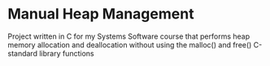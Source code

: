# Manual Heap Management
Project written in C for my Systems Software course that performs heap memory allocation and deallocation 
without using the malloc() and free() C-standard library functions
